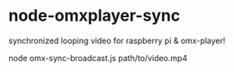 # node-omxplayer-sync
synchronized looping video for raspberry pi &amp; omx-player!

node omx-sync-broadcast.js path/to/video.mp4
